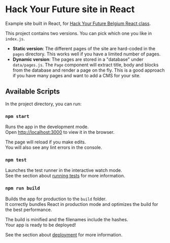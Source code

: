 # Hack Your Future site in React

Example site built in React, for [Hack Your Future Belgium React class](https://github.com/HackYourFutureBelgium/React).

This project contains two versions. You can pick which one you like in `index.js`.

* **Static version**: The different pages of the site are hard-coded in the `pages` directory. This works well if you have a limited number of pages.
* **Dynamic version**: The pages are stored in a "database" under `data/pages.js`. The `Page` component will extract title, body and blocks from the database and render a page on the fly. This is a good approach if you have many pages and want to add a CMS for your site.

## Available Scripts

In the project directory, you can run:

### `npm start`

Runs the app in the development mode.<br>
Open [http://localhost:3000](http://localhost:3000) to view it in the browser.

The page will reload if you make edits.<br>
You will also see any lint errors in the console.

### `npm test`

Launches the test runner in the interactive watch mode.<br>
See the section about [running tests](https://facebook.github.io/create-react-app/docs/running-tests) for more information.

### `npm run build`

Builds the app for production to the `build` folder.<br>
It correctly bundles React in production mode and optimizes the build for the best performance.

The build is minified and the filenames include the hashes.<br>
Your app is ready to be deployed!

See the section about [deployment](https://facebook.github.io/create-react-app/docs/deployment) for more information.

